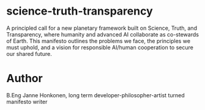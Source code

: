 # science-truth-transparency
A principled call for a new planetary framework built on Science, Truth, and Transparency, where humanity and advanced AI collaborate as co-stewards of Earth. This manifesto outlines the problems we face, the principles we must uphold, and a vision for responsible AI/human cooperation to secure our shared future.

# Author
B.Eng Janne Honkonen, long term developer-philosopher-artist turned manifesto writer
